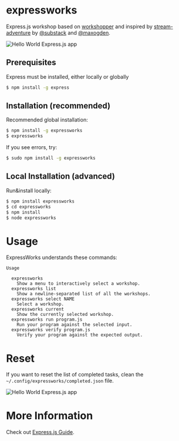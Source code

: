 expressworks
============

Express.js workshop based on [workshopper](https://github.com/rvagg/workshopper) and inspired by [stream-adventure](https://github.com/substack/stream-adventure) by [@substack](https://twitter.com/substack) and [@maxogden](https://twitter.com/maxogden).

![Hello World Express.js app](https://raw.github.com/azat-co/expressworks/master/images/hello-world.png)

## Prerequisites

Express must be installed, either locally or globally
```bash
$ npm install -g express
```


## Installation (recommended)

Recommended global installation:

```bash
$ npm install -g expressworks
$ expressworks
```


If you see errors, try:

```bash
$ sudo npm install -g expressworks
```

## Local Installation (advanced)

Run&install locally:

```bash
$ npm install expressworks
$ cd expressworks
$ npm install
$ node expressworks
```

# Usage

ExpressWorks understands these commands:

```
Usage

  expressworks
    Show a menu to interactively select a workshop.
  expressworks list
    Show a newline-separated list of all the workshops.
  expressworks select NAME
    Select a workshop.
  expressworks current
    Show the currently selected workshop.
  expressworks run program.js
    Run your program against the selected input.
  expressworks verify program.js
    Verify your program against the expected output.
```

# Reset

If you want to reset the list of completed tasks, clean the `~/.config/expressworks/completed.json` file.

![Hello World Express.js app](https://raw.github.com/azat-co/expressworks/master/images/finished.png)

# More Information

Check out [Express.js Guide](http://expressjsguide.com).
